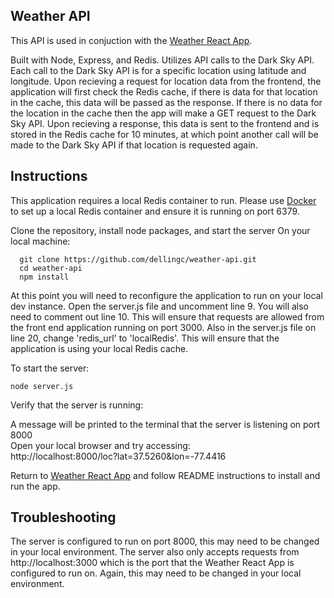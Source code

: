 ## Weather API

This API is used in conjuction with the [Weather React App](https://github.com/dellingc/weather-react-app). 

Built with Node, Express, and Redis. Utilizes API calls to the Dark Sky API. Each call to the Dark Sky API is for a specific location using latitude and longitude. Upon recieving a request for location data from the frontend, the application will first check the Redis cache, if there is data for that location in the cache, this data will be passed as the response. If there is no data for the location in the cache then the app will make a GET request to the Dark Sky API. Upon recieving a response, this data is sent to the frontend and is stored in the Redis cache for 10 minutes, at which point another call will be made to the Dark Sky API if that location is requested again.

## Instructions
This application requires a local Redis container to run. Please use [Docker](https://hub.docker.com/_/redis) to set up a local Redis container and ensure it is running on port 6379.

Clone the repository, install node packages, and start the server
On your local machine:
```
  git clone https://github.com/dellingc/weather-api.git
  cd weather-api
  npm install
```
At this point you will need to reconfigure the application to run on your local dev instance. Open the server.js file and uncomment line 9. You will also need to comment out line 10. This will ensure that requests are allowed from the front end application running on port 3000. Also in the server.js file on line 20, change 'redis_url' to 'localRedis'. This will ensure that the application is using your local Redis cache.

To start the server:
```
node server.js
```

Verify that the server is running:

A message will be printed to the terminal that the server is listening on port 8000  
Open your local browser and try accessing:  
    http://localhost:8000/loc?lat=37.5260&lon=-77.4416  
    
Return to [Weather React App](https://github.com/dellingc/weather-react-app) and follow README instructions to install and run the app.


## Troubleshooting
The server is configured to run on port 8000, this may need to be changed in your local environment. The server also only accepts requests from http://localhost:3000 which is the port that the Weather React App is configured to run on. Again, this may need to be changed in your local environment.
